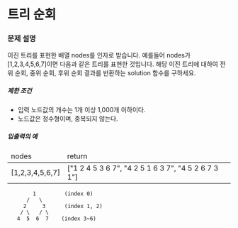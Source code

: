 # 트리 순회

### 문제 설명

<p>
이진 트리를 표현한 배열 nodes를 인자로 받습니다. 예를들어 nodes가 [1,2,3,4,5,6,7]이면 다음과 같은 트리를 표현한 것입니다. 해당 이진 트리에 대하여 전위 순회, 중위 순회, 후위 순회 결과를 반환하는 solution 함수를 구하세요.
</p>

<h5>제한 조건</h5>

<ul>
    <li>입력 노드값의 개수는 1개 이상 1,000개 이하이다.</li>
    <li>노드값은 정수형이며, 중복되지 않는다.</li>
</ul>

<h5>입출력의 예</h5>

<table>
    <thead>
        <tr>
            <td>nodes</td>
            <td>return</td>
        </tr>
    <thead>
    <tbody>
        <tr>
            <td>[1,2,3,4,5,6,7]</td>
            <td>["1 2 4 5 3 6 7", "4 2 5 1 6 3 7", "4 5 2 6 7 3 1"]</td>
        </tr>
    </tbody>
</table>

```
        1         (index 0)
      /   \
     2     3      (index 1, 2)
    / \   / \
   4  5  6  7    (index 3~6)
```
